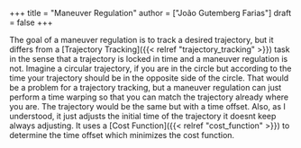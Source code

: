 +++
title = "Maneuver Regulation"
author = ["João Gutemberg Farias"]
draft = false
+++

The goal of a maneuver regulation is to track a desired trajectory, but it differs from a [Trajectory Tracking]({{< relref "trajectory_tracking" >}}) task in the sense that a trajectory is locked in time and a maneuver regulation is not.
Imagine a circular trajectory, if you are in the circle but according to the time your trajectory should be in the opposite side of the circle. That would be a problem for a trajectory tracking, but a maneuver regulation can just perform a time warping so that you can match the trajectory already where you are. The trajectory would be the same but with a time offset.
Also, as I understood, it just adjusts the initial time of the trajectory it doesnt keep always adjusting.
It uses a [Cost Function]({{< relref "cost_function" >}}) to determine the time offset which minimizes the cost function.
